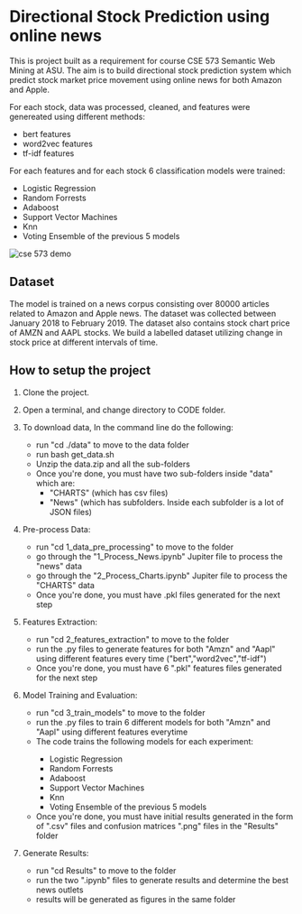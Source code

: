 # Directional Stock Prediction using online news
This is project built as a requirement for course CSE 573 Semantic Web Mining at ASU. The aim is to build directional stock prediction system which predict stock market price movement using online news for both Amazon and Apple.

For each stock, data was processed, cleaned, and features were genereated using different methods:
<ul> <li> bert features </li>
            <li> word2vec features </li>
         <li> tf-idf features </li>
       </ul>

For each features and for each stock 6 classification models were trained:
<ul> <li> Logistic Regression </li>
            <li> Random Forrests </li>
         <li> Adaboost </li>
         <li> Support Vector Machines </li>
         <li> Knn </li>
         <li> Voting Ensemble of the previous 5 models </li>
       </ul>

![cse 573 demo](https://github.com/Hindawi91/CSE573_Directional_Stock-_Prediction_Using_Online_News/assets/38744510/02e14c47-af7b-4d1c-a22c-67c705f02fbf)


## Dataset
The model is trained on a news corpus consisting over 80000 articles related to Amazon and Apple news. The dataset was collected between January 2018 to February 2019. The dataset also contains stock chart price of AMZN and AAPL stocks. We build a labelled dataset utilizing change in stock price at different intervals of time.

## How to setup the project
1. Clone the project.
2. Open a terminal, and change directory to CODE folder. 
3. To download data, In the command line do the following:
    <ul>
      <li> run "cd ./data" to move to the data folder </li>
      <li> run bash get_data.sh </li>
      <li> Unzip the data.zip and all the sub-folders </li>
      <li> Once you're done, you must have two sub-folders inside "data" which are:
             <ul><li> "CHARTS" (which has csv files) </li>
            <li> "News" (which has subfolders. Inside each subfolder is a lot of JSON files)</li></ul>
      </li>
    </ul>
4. Pre-process Data:
    <ul>
        <li> run "cd 1_data_pre_processing" to move to the folder </li>
        <li> go through the "1_Process_News.ipynb" Jupiter file to process the "news" data </li>
        <li> go through the "2_Process_Charts.ipynb" Jupiter file to process the "CHARTS" data </li>
        <li> Once you're done, you must have .pkl files generated for the next step
        </li>
      </ul>

5. Features Extraction:
     <ul>
          <li> run "cd 2_features_extraction" to move to the folder </li>
          <li> run the .py files to generate features for both "Amzn" and "Aapl" using different features every time ("bert","word2vec","tf-idf") </li>
          <li> Once you're done, you must have 6 ".pkl" features files generated for the next step </li>
        </ul>
6. Model Training and Evaluation:
     <ul>
          <li> run "cd 3_train_models" to move to the folder </li>
          <li> run the .py files to train 6 different models for both "Amzn" and "Aapl" using different features everytime</li>
          <li>The code trains the following models for each experiment: </li>
       <ul> <li> Logistic Regression </li>
            <li> Random Forrests </li>
         <li> Adaboost </li>
         <li> Support Vector Machines </li>
         <li> Knn </li>
         <li> Voting Ensemble of the previous 5 models </li>
       </ul>
       <li> Once you're done, you must have initial results generated in the form of ".csv" files and confusion matrices ".png" files in the "Results" folder</li>
        </ul>
        
7. Generate Results:
        <ul>
          <li> run "cd Results" to move to the folder </li>
          <li> run the two ".ipynb" files to generate results and determine the best news outlets </li>
          <li> results will be generated as figures in the same folder </li>
        </ul>
